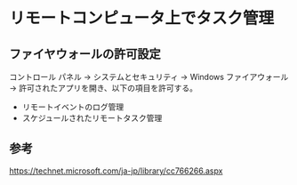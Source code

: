 ﻿# リモートコンピュータ上でタスク管理

## ファイヤウォールの許可設定
コントロール パネル -> システムとセキュリティ -> Windows ファイアウォール -> 許可されたアプリを開き、以下の項目を許可する。

- リモートイベントのログ管理
- スケジュールされたリモートタスク管理


## 参考
https://technet.microsoft.com/ja-jp/library/cc766266.aspx
